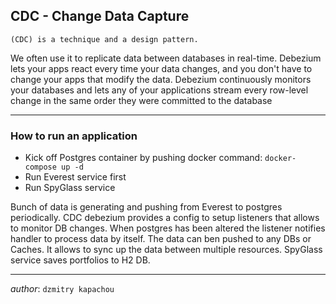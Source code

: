 <h2>CDC - Change Data Capture</h2>

```
(CDC) is a technique and a design pattern.
```
<p> 
We often use it to replicate data between databases in real-time.
Debezium lets your apps react every time your data changes, and you
don't have to change your apps that modify the data. Debezium 
continuously monitors your databases and lets any of your applications
stream every row-level change in the same order they were committed 
to the database
</p>

*** 

<h3>How to run an application</h3>

* Kick off Postgres container by pushing docker command: `docker-compose up -d`
* Run Everest service first 
* Run SpyGlass service

<p> Bunch of data is generating and pushing from Everest to postgres periodically.
CDC debezium provides a config to setup listeners that allows to monitor DB changes.
When postgres has been altered the listener notifies handler to process data by itself.
The data can ben pushed to any DBs or Caches. It allows to sync up the data between multiple resources. SpyGlass service saves portfolios to H2 DB. 
</p>



***
*author*: ```dzmitry kapachou```